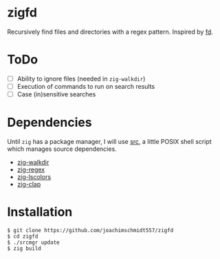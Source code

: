 # zigfd

Recursively find files and directories with a regex pattern. Inspired
by [fd](https://github.com/sharkdp/fd).

# ToDo

- [ ] Ability to ignore files (needed in `zig-walkdir`)
- [ ] Execution of commands to run on search results
- [ ] Case (in)sensitive searches

# Dependencies

Until `zig` has a package manager, I will use
[src](https://github.com/joachimschmidt557/src), a little POSIX shell
script which manages source dependencies.

- [zig-walkdir](https://github.com/joachimschmidt557/zig-walkdir)
- [zig-regex](https://github.com/tiehuis/zig-regex)
- [zig-lscolors](https://github.com/joachimschmidt557/zig-lscolors)
- [zig-clap](https://github.com/Hejsil/zig-clap)

# Installation

```shell
$ git clone https://github.com/joachimschmidt557/zigfd
$ cd zigfd
$ ./srcmgr update
$ zig build
```
